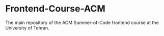 # Frontend-Course-ACM
The main repository of the ACM Summer-of-Code frontend course at the University of Tehran.
